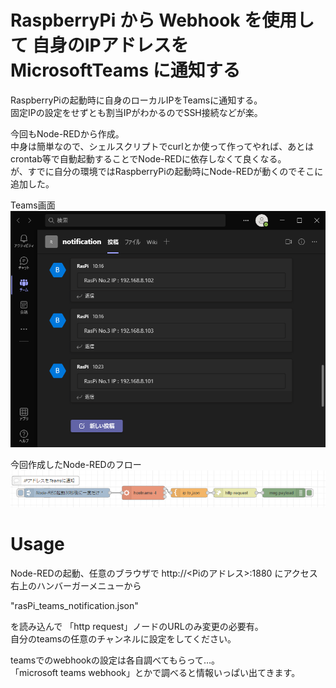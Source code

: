 # RaspberryPi から Webhook を使用して 自身のIPアドレスを MicrosoftTeams に通知する

RaspberryPiの起動時に自身のローカルIPをTeamsに通知する。  
固定IPの設定をせずとも割当IPがわかるのでSSH接続などが楽。

今回もNode-REDから作成。  
中身は簡単なので、シェルスクリプトでcurlとか使って作ってやれば、あとはcrontab等で自動起動することでNode-REDに依存しなくて良くなる。  
が、すでに自分の環境ではRaspberryPiの起動時にNode-REDが動くのでそこに追加した。

Teams画面
![動作画面](./doc/teams.png)

今回作成したNode-REDのフロー
![ノード](./doc/node.png)

# Usage

Node-REDの起動、任意のブラウザで http://<Piのアドレス>:1880 にアクセス  
右上のハンバーガーメニューから

"rasPi_teams_notification.json"

を読み込んで
「http request」ノードのURLのみ変更の必要有。  
自分のteamsの任意のチャンネルに設定をしてください。

teamsでのwebhookの設定は各自調べてもらって…。  
「microsoft teams webhook」とかで調べると情報いっぱい出てきます。